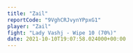 ```yaml
---
title: "Zail"
reportCode: "9VghCRJvynYPpxG1"
player: "Zail"
fight: "Lady Vashj - Wipe 10 (70%)"
date: 2021-10-10T19:07:58.024000+00:00
---
```

